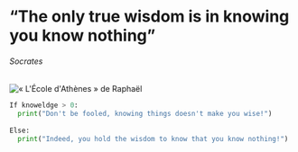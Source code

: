 # “The only true wisdom is in knowing you know nothing” 
###### Socrates

![« L'École d'Athènes » de Raphaël](https://blog.artsper.com/wp-content/uploads/2022/07/Lecole-dAthenes-Raphael-1508-1512-musee-du-Vatican-a-Rome-bon.jpg)


```python
If knoweldge > 0:
  print("Don't be fooled, knowing things doesn't make you wise!")
  
Else:
  print("Indeed, you hold the wisdom to know that you know nothing!")
```
